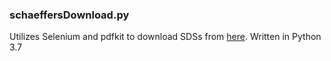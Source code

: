 ### schaeffersDownload.py 
Utilizes Selenium and pdfkit to download SDSs from [here](https://www.schaefferoil.com/msds-technical-data-sheets.html). Written in Python 3.7
